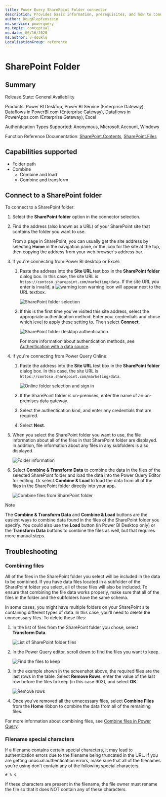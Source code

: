 ```yaml
---
title: Power Query SharePoint Folder connector
description: Provides basic information, prerequisites, and how to connect to your data, along with troubleshooting tips when combining files and using filename special characters.
author: DougKlopfenstein
ms.service: powerquery
ms.topic: conceptual
ms.date: 06/16/2020
ms.author: v-douklo
LocalizationGroup: reference
---
```


# SharePoint Folder

## Summary

Release State: General Availability

Products: Power BI Desktop, Power BI Service (Enterprise Gateway), Dataflows in PowerBI.com (Enterprise Gateway), Dataflows in PowerApps.com (Enterprise Gateway), Excel

Authentication Types Supported: Anonymous, Microsoft Account, Windows

Function Reference Documentation: [SharePoint.Contents](https://docs.microsoft.com/powerquery-m/sharepoint-contents), [SharePoint.Files](https://docs.microsoft.com/powerquery-m/sharepoint-files)

## Capabilities supported

* Folder path
* Combine
   * Combine and load
   * Combine and transform

## Connect to a SharePoint folder

To connect to a SharePoint folder:

1. Select the **SharePoint folder** option in the connector selection.

2. Find the address (also known as a URL) of your SharePoint site that contains the folder you want to use. 

   From a page in SharePoint, you can usually get the site address by selecting **Home** in the navigation pane, or the icon for the site at the top, then copying the address from your web browser's address bar.

3. If you're connecting from Power BI desktop or Excel:

   1. Paste the address into the **Site URL** test box in the **SharePoint folder** dialog box. In this case, the site URL is `https://contoso.sharepoint.com/marketing/data`. If the site URL you enter is invalid, a ![warning icon](./media/sharepoint-folder/warning.png) warning icon will appear next to the URL textbox.

      ![SharePoint folder selection](./media/sharepoint-folder/url-select.png)

   2. If this is the first time you've visited this site address, select the appropriate authentication method. Enter your credentials and chose which level to apply these setting to. Then select **Connect**.

      ![SharePoint folder desktop authentication](./media/sharepoint-folder/signin.png)

      For more information about authentication methods, see [Authentication with a data source](../connectorauthentication.md).

4. If you're connecting from Power Query Online:

    1. Paste the address into the **Site URL** test box in the **SharePoint folder** dialog box. In this case, the site URL is `https://contoso.sharepoint.com/marketing/data`. 

       ![Online folder selection and sign in](./media/sharepoint-folder/online-signin.png)

    2. If the SharePoint folder is on-premises, enter the name of an on-premises data gateway.

    3. Select the authentication kind, and enter any credentials that are required.

    4. Select **Next**.

5. When you select the SharePoint folder you want to use, the file information about all of the files in that SharePoint folder are displayed. In addition, file information about any files in any subfolders is also displayed.

   ![Folder information](./media/sharepoint-folder/folder-info.png)

6. Select **Combine & Transform Data** to combine the data in the files of the selected SharePoint folder and load the data into the Power Query Editor for editing. Or select **Combine & Load** to load the data from all of the files in the SharePoint folder directly into your app.

   ![Combine files from SharePoint folder](./media/sharepoint-folder/combinefolderfiles.png)

>[!Note]
>The **Combine & Transform Data** and **Combine & Load** buttons are the easiest ways to combine data found in the files of the SharePoint folder you specify. You could also use the **Load** button (in Power BI Desktop only) or the **Transform Data** buttons to combine the files as well, but that requires more manual steps.

## Troubleshooting

### Combining files

All of the files in the SharePoint folder you select will be included in the data to be combined. If you have data files located in a subfolder of the SharePoint folder you select, all of these files will also be included. To ensure that combining the file data works properly, make sure that all of the files in the folder and the subfolders have the same schema.

In some cases, you might have multiple folders on your SharePoint site containing different types of data. In this case, you'll need to delete the unnecessary files. To delete these files:

1. In the list of files from the SharePoint folder you chose, select **Transform Data**.

   ![List of SharePoint folder files](./media/sharepoint-folder/list-folder-files.png)

2. In the Power Query editor, scroll down to find the files you want to keep.  

   ![Find the files to keep](./media/sharepoint-folder/transform-file-table.png)

3. In the example shown in the screenshot above, the required files are the last rows in the table. Select **Remove Rows**, enter the value of the last row before the files to keep (in this case 903), and select **OK**.

   ![Remove rows](./media/sharepoint-folder/remove-rows.png)

4. Once you've removed all the unnecessary files, select **Combine Files** from the **Home** ribbon to combine the data from all of the remaining files.

For more information about combining files, see [Combine files in Power Query](../combine-files-overview.md).

### Filename special characters

If a filename contains certain special characters, it may lead to authentication errors due to the filename being truncated in the URL. If you are getting unusual authentication errors, make sure that all of the filenames you're using don't contain any of the following special characters.

`# % $`

If these characters are present in the filename, the file owner must rename the file so that it does NOT contain any of these characters.

